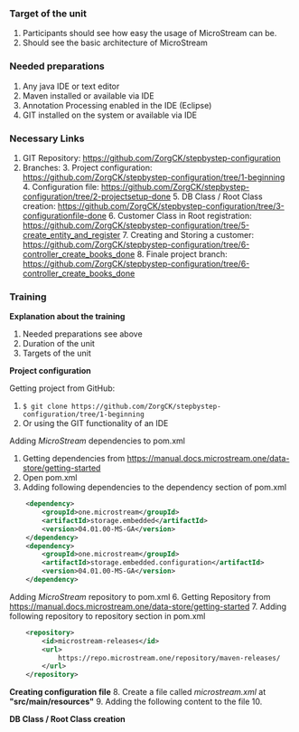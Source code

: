 <h3>Target of the unit</h3>

1. Participants should see how easy the usage of MicroStream can be.
2. Should see the basic architecture of MicroStream

<h3>Needed preparations</h3>

1. Any java IDE or text editor
2. Maven installed or available via IDE
3. Annotation Processing enabled in the IDE (Eclipse)
4. GIT installed on the system or available via IDE

<h3>Necessary Links</h3>

1. GIT Repository: https://github.com/ZorgCK/stepbystep-configuration 
2. Branches: 
	3. Project configuration: https://github.com/ZorgCK/stepbystep-configuration/tree/1-beginning
	4. Configuration file: https://github.com/ZorgCK/stepbystep-configuration/tree/2-projectsetup-done
	5. DB Class / Root Class creation: https://github.com/ZorgCK/stepbystep-configuration/tree/3-configurationfile-done
	6. Customer Class in Root registration: https://github.com/ZorgCK/stepbystep-configuration/tree/5-create_entity_and_register
	7. Creating and Storing a customer: https://github.com/ZorgCK/stepbystep-configuration/tree/6-controller_create_books_done
	8. Finale project branch: https://github.com/ZorgCK/stepbystep-configuration/tree/6-controller_create_books_done

<h3>Training</h3>

**Explanation about the training**
1. Needed preparations see above
2. Duration of the unit
3. Targets of the unit

<strong>Project configuration</strong>

Getting project from GitHub: 
1. `$ git clone https://github.com/ZorgCK/stepbystep-configuration/tree/1-beginning`
2. Or using the GIT functionality of an IDE

Adding *MicroStream* dependencies to pom.xml</strong>
1. Getting dependencies from https://manual.docs.microstream.one/data-store/getting-started
2. Open pom.xml
3. Adding following dependencies to the dependency section of pom.xml

```xml
	<dependency>
		<groupId>one.microstream</groupId>
		<artifactId>storage.embedded</artifactId>
		<version>04.01.00-MS-GA</version>
	</dependency>
	<dependency>
		<groupId>one.microstream</groupId>
		<artifactId>storage.embedded.configuration</artifactId>
		<version>04.01.00-MS-GA</version>
	</dependency>
```
Adding *MicroStream* repository to pom.xml
6. Getting Repository from https://manual.docs.microstream.one/data-store/getting-started
7. Adding following repository to repository section in pom.xml

```xml
	<repository>
		<id>microstream-releases</id>
		<url>
			https://repo.microstream.one/repository/maven-releases/
		</url>
	</repository>
```
**Creating configuration file**
8. Create a file called *microstream.xml* at **"src/main/resources"**
9. Adding the following content to the file
10. 

**DB Class / Root Class creation**
